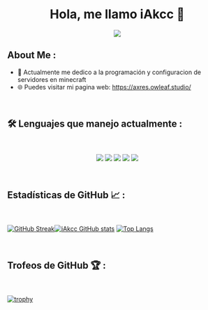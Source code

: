 <div align="center" width="50">
</div>
<h1 align="center">Hola, me llamo iAkcc 👋</h1>

<p align="center">
    <img src="https://komarev.com/ghpvc/?username=iAkcc&color=red"/> 
</p>

## About Me :

- 🏢 Actualmente me dedico a la programación y configuracion de servidores en minecraft
- 🌐 Puedes visitar mi pagina web: https://axres.owleaf.studio/

<br>

## 🛠️ Lenguajes que manejo actualmente :

<br>

<p align="center">
  <img src="https://img.shields.io/badge/Python-3776AB?style=for-the-badge&logo=python&logoColor=white"/>
  <img src="https://img.shields.io/badge/JavaScript-F7DF1E?style=for-the-badge&logo=javascript&logoColor=black"/>
  <img src="https://img.shields.io/badge/HTML-E34F26?style=for-the-badge&logo=html5&logoColor=white"/>
  <img src="https://img.shields.io/badge/CSS-1572B6?style=for-the-badge&logo=css3&logoColor=white"/>    
  <img src="https://img.shields.io/badge/Node.js-339933?style=for-the-badge&logo=nodedotjs&logoColor=white"/>        
</p>

<br>

## Estadísticas de GitHub 📈 :

<br>

[![GitHub Streak](https://github-readme-streak-stats.herokuapp.com?user=iAkcc&theme=algolia&date_format=M%20j%5B%2C%20Y%5D)](https://git.io/streak-stats)[![iAkcc GitHub stats](https://github-readme-stats.vercel.app/api?username=iAkcc&theme=algolia)](https://github.com/iAkcc/github-readme-stats) [![Top Langs](https://github-readme-stats.vercel.app/api/top-langs/?username=iAkcc&theme=algolia)](https://github.com/iAkcc/github-readme-stats)

<br>

## Trofeos de GitHub 🏆 :

<br>

[![trophy](https://github-profile-trophy.vercel.app/?username=iAkcc)](https://github.com/iAkcc/github-profile-trophy)

<br>
